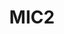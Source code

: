 ---
schema: default
title: MIC2
organization: Donatello Telesca
notes: R package for multilevel integrative clustering.
resources:
  - name: MIC2
    url: 'https://github.com/Qian-Li/MIC2'
    format: ''
license: 'https://creativecommons.org/licenses/by/4.0/'
category:
  - Data Tools
maintainer: FSPHopendata
maintainer_email: FSPHopendata@ph.ucla.edu
---
